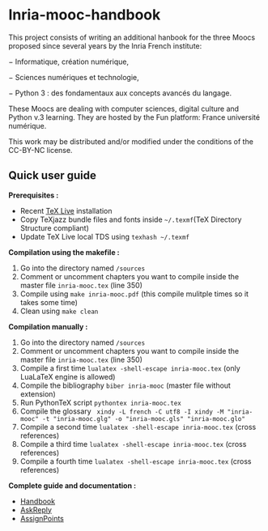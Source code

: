 # Inria-mooc-handbook

This project consists of writing an additional hanbook for the three Moocs proposed since several
years by the Inria French institute: 

  − Informatique, création numérique, 
  
  − Sciences numériques et technologie,
  
  − Python 3 : des fondamentaux aux concepts avancés du langage.

These Moocs are dealing with computer sciences, digital culture and Python v.3 learning. 
They are hosted by the Fun platform: France université numérique.

This work may be distributed and/or modified under the conditions of the CC-BY-NC license.


## Quick user guide

**Prerequisites :**

- Recent [TeX Live](https://www.tug.org/texlive/quickinstall.html) installation
- Copy TeXjazz bundle files and fonts inside `~/.texmf`(TeX Directory Structure compliant)
- Update TeX Live local TDS using `texhash ~/.texmf`

**Compilation using the makefile :**

1. Go into the directory named `/sources`
2. Comment or uncomment chapters you want to compile inside the master file `inria-mooc.tex` (line 350)
3. Compile using `make inria-mooc.pdf` (this compile mulitple times so it takes some time)
4. Clean using `make clean`


**Compilation manually :**

1. Go into the directory named `/sources`
2. Comment or uncomment chapters you want to compile inside the master file `inria-mooc.tex` (line 350)
3. Compile a first time `lualatex -shell-escape inria-mooc.tex` (only LuaLaTeX engine is allowed)
4. Compile the bibliography `biber inria-mooc` (master file without extension)
5. Run PythonTeX script `pythontex inria-mooc.tex`
6. Compile the glossary ` xindy -L french -C utf8 -I xindy -M "inria-mooc" -t "inria-mooc.glg" -o "inria-mooc.gls" "inria-mooc.glo"`
7. Compile a second time `lualatex -shell-escape inria-mooc.tex` (cross references)
8. Compile a third time `lualatex -shell-escape inria-mooc.tex` (cross references)
9. Compile a fourth time `lualatex -shell-escape inria-mooc.tex` (cross references)


**Complete guide and documentation :**

- [Handbook](./doc/latex/texjazz/texjazz-handbook-fr.pdf)
- [AskReply](./doc/latex/texjazz/texjazz-askreply-fr.pdf)
- [AssignPoints](./doc/latex/texjazz/texjazz-assignpoints-fr.pdf)
